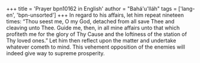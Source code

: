 +++
title = 'Prayer bpn10162 in English'
author = "Bahá'u'lláh"
tags = ['lang-en', 'bpn-unsorted']
+++
In regard to his affairs, let him repeat nineteen times:  “Thou seest me, O my God, detached from all save Thee and cleaving unto Thee.  Guide me, then, in all mine affairs unto that which profiteth me for the glory of Thy Cause and the loftiness of the station of Thy loved ones.”  Let him then reflect upon the matter and undertake whatever cometh to mind.  This vehement opposition of the enemies will indeed give way to supreme prosperity.
